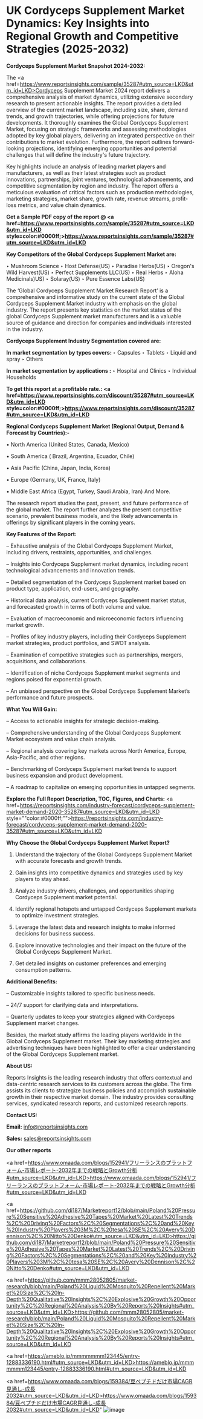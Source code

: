 # UK Cordyceps Supplement Market Dynamics: Key Insights into Regional Growth and Competitive Strategies (2025-2032)

<strong>Cordyceps Supplement Market Snapshot 2024-2032:</strong>

The <a href=https://www.reportsinsights.com/sample/35287#utm_source=LKD&utm_id=LKD>Cordyceps Supplement Market 2024 report</a> delivers a comprehensive analysis of market dynamics, utilizing extensive secondary research to present actionable insights. The report provides a detailed overview of the current market landscape, including size, share, demand trends, and growth trajectories, while offering projections for future developments. It thoroughly examines the Global Cordyceps Supplement Market, focusing on strategic frameworks and assessing methodologies adopted by key global players, delivering an integrated perspective on their contributions to market evolution. Furthermore, the report outlines forward-looking projections, identifying emerging opportunities and potential challenges that will define the industry's future trajectory.

Key highlights include an analysis of leading market players and manufacturers, as well as their latest strategies such as product innovations, partnerships, joint ventures, technological advancements, and competitive segmentation by region and industry. The report offers a meticulous evaluation of critical factors such as production methodologies, marketing strategies, market share, growth rate, revenue streams, profit-loss metrics, and value chain dynamics.

<strong>Get a Sample PDF copy of the report @ <a href=https://www.reportsinsights.com/sample/35287#utm_source=LKD&utm_id=LKD style=color:#0000ff;>https://www.reportsinsights.com/sample/35287#utm_source=LKD&utm_id=LKD</a></strong>

<strong>Key Competitors of the Global Cordyceps Supplement Market are:</strong>

‣ Mushroom Science
‣ Host Defense(US)
‣ Paradise Herbs(US)
‣ Oregon's Wild Harvest(US)
‣ Perfect Supplements LLC(US)
‣ Real Herbs
‣ Aloha Medicinals)US)
‣ Solaray(US)
‣ Pure Essence Labs(US)

The ‘Global Cordyceps Supplement Market Research Report’ is a comprehensive and informative study on the current state of the Global Cordyceps Supplement Market industry with emphasis on the global industry. The report presents key statistics on the market status of the global Cordyceps Supplement market manufacturers and is a valuable source of guidance and direction for companies and individuals interested in the industry.

<strong>Cordyceps Supplement Industry Segmentation covered are:</strong>

<strong>In market segmentation by types covers: </strong> 
‣ Capsules
‣ Tablets
‣ Liquid and spray
‣ Others

<strong>In market segmentation by applications :</strong> 
‣ Hospital and Clinics
‣ Individual Households

<strong>To get this report at a profitable rate.: <a href=https://www.reportsinsights.com/discount/35287#utm_source=LKD&utm_id=LKD style=color:#0000ff;>https://www.reportsinsights.com/discount/35287#utm_source=LKD&utm_id=LKD</a></strong>

<strong>Regional Cordyceps Supplement Market (Regional Output, Demand &amp; Forecast by Countries):-</strong>

• North America (United States, Canada, Mexico)

• South America ( Brazil, Argentina, Ecuador, Chile)

• Asia Pacific (China, Japan, India, Korea)

• Europe (Germany, UK, France, Italy)

• Middle East Africa (Egypt, Turkey, Saudi Arabia, Iran) And More.

The research report studies the past, present, and future performance of the global market. The report further analyzes the present competitive scenario, prevalent business models, and the likely advancements in offerings by significant players in the coming years.

<strong>Key Features of the Report:</strong>

– Exhaustive analysis of the Global Cordyceps Supplement Market, including drivers, restraints, opportunities, and challenges.

– Insights into Cordyceps Supplement market dynamics, including recent technological advancements and innovation trends.

– Detailed segmentation of the Cordyceps Supplement market based on product type, application, end-users, and geography.

– Historical data analysis, current Cordyceps Supplement market status, and forecasted growth in terms of both volume and value.

– Evaluation of macroeconomic and microeconomic factors influencing market growth.

– Profiles of key industry players, including their Cordyceps Supplement market strategies, product portfolios, and SWOT analysis.

– Examination of competitive strategies such as partnerships, mergers, acquisitions, and collaborations.

– Identification of niche Cordyceps Supplement market segments and regions poised for exponential growth.

– An unbiased perspective on the Global Cordyceps Supplement Market’s performance and future prospects.

<strong>What You Will Gain:</strong>

– Access to actionable insights for strategic decision-making.

– Comprehensive understanding of the Global Cordyceps Supplement Market ecosystem and value chain analysis.

– Regional analysis covering key markets across North America, Europe, Asia-Pacific, and other regions.

– Benchmarking of Cordyceps Supplement market trends to support business expansion and product development.

– A roadmap to capitalize on emerging opportunities in untapped segments.

<strong>Explore the Full Report Description, TOC, Figures, and Charts:</strong>
<a href=https://reportsinsights.com/industry-forecast/cordyceps-supplement-market-demand-2020-35287#utm_source=LKD&utm_id=LKD style=""color:#0000ff;"">https://reportsinsights.com/industry-forecast/cordyceps-supplement-market-demand-2020-35287#utm_source=LKD&utm_id=LKD</a>

<strong>Why Choose the Global Cordyceps Supplement Market Report?</strong>

1. Understand the trajectory of the Global Cordyceps Supplement Market with accurate forecasts and growth trends.

2. Gain insights into competitive dynamics and strategies used by key players to stay ahead.

3. Analyze industry drivers, challenges, and opportunities shaping Cordyceps Supplement market potential.

4. Identify regional hotspots and untapped Cordyceps Supplement markets to optimize investment strategies.

5. Leverage the latest data and research insights to make informed decisions for business success.

6. Explore innovative technologies and their impact on the future of the Global Cordyceps Supplement Market.

7. Get detailed insights on customer preferences and emerging consumption patterns.

<strong>Additional Benefits:</strong>

– Customizable insights tailored to specific business needs.

– 24/7 support for clarifying data and interpretations.

– Quarterly updates to keep your strategies aligned with Cordyceps Supplement market changes.

Besides, the market study affirms the leading players worldwide in the Global Cordyceps Supplement market. Their key marketing strategies and advertising techniques have been highlighted to offer a clear understanding of the Global Cordyceps Supplement market.

<strong><strong>About US</strong>:</strong>

Reports Insights is the leading research industry that offers contextual and data-centric research services to its customers across the globe. The firm assists its clients to strategize business policies and accomplish sustainable growth in their respective market domain. The industry provides consulting services, syndicated research reports, and customized research reports.

<strong>Contact US:</strong>

<p class=><b>Email:</b> <a href=mailto:info@reportsinsights.com>info@reportsinsights.com</a></p>
<p class=><b>Sales:</b> <a href=mailto:sales@reportsinsights.com>sales@reportsinsights.com</a></p>

<strong>Our other reports</strong>

<a href=https://www.omaada.com/blogs/152941/フリーランスのプラットフォーム-市場レポート-2032年までの戦略とGrowth分析#utm_source=LKD&utm_id=LKD>https://www.omaada.com/blogs/152941/フリーランスのプラットフォーム-市場レポート-2032年までの戦略とGrowth分析#utm_source=LKD&utm_id=LKD</a>

<a href=https://github.com/di187/Marketreport12/blob/main/Poland%20Pressure%20Sensitive%20Adhesive%20Tapes%20Market%20Latest%20Trends%2C%20Driving%20Factors%2C%20Segmentations%2C%20and%20Key%20Industry%20Players%203M%2C%20tesa%20SE%2C%20Avery%20Dennison%2C%20Nitto%20Denko#utm_source=LKD&utm_id=LKD>https://github.com/di187/Marketreport12/blob/main/Poland%20Pressure%20Sensitive%20Adhesive%20Tapes%20Market%20Latest%20Trends%2C%20Driving%20Factors%2C%20Segmentations%2C%20and%20Key%20Industry%20Players%203M%2C%20tesa%20SE%2C%20Avery%20Dennison%2C%20Nitto%20Denko#utm_source=LKD&utm_id=LKD</a>

<a href=https://github.com/mmm28052805/market-research/blob/main/Poland%20Liquid%20Mosquito%20Repellent%20Market%20Size%2C%20In-Depth%20Qualitative%20Insights%2C%20Explosive%20Growth%20Opportunity%2C%20Regional%20Analysis%20By%20Reports%20Insights#utm_source=LKD&utm_id=LKD>https://github.com/mmm28052805/market-research/blob/main/Poland%20Liquid%20Mosquito%20Repellent%20Market%20Size%2C%20In-Depth%20Qualitative%20Insights%2C%20Explosive%20Growth%20Opportunity%2C%20Regional%20Analysis%20By%20Reports%20Insights#utm_source=LKD&utm_id=LKD</a>

<a href=https://ameblo.jp/mmmmmmm123445/entry-12883336190.html#utm_source=LKD&utm_id=LKD>https://ameblo.jp/mmmmmmm123445/entry-12883336190.html#utm_source=LKD&utm_id=LKD</a>

<a href=https://www.omaada.com/blogs/159384/豆ペプチドだけ市場CAGR見通し-成長2032#utm_source=LKD&utm_id=LKD>https://www.omaada.com/blogs/159384/豆ペプチドだけ市場CAGR見通し-成長2032#utm_source=LKD&utm_id=LKD</a>"
![image](https://github.com/user-attachments/assets/c3c546a7-1468-4621-9585-f355dce8e254)
